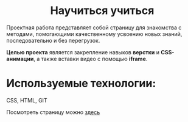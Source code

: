 <h1 align="center">Научиться учиться</h1>

Проектная работа представляет собой страницу для знакомства с методами, помогающими качественному усвоению новых знаний, последовательно и без перегрузок.

**Целью проекта** является закрепление навыков **верстки** и **CSS-aнимации**, а также вставки видео с помощью **iframe**. 

# Используемые технологии:
CSS, HTML, GIT

Посмотреть страницу можно [здесь](https://uliakarpova.github.io/how-to-learn/)
